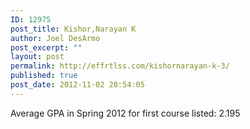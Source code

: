 ```yaml
---
ID: 12975
post_title: Kishor,Narayan K
author: Joel DesArmo
post_excerpt: ""
layout: post
permalink: http://effrtlss.com/kishornarayan-k-3/
published: true
post_date: 2012-11-02 20:54:05
---
```

<p>Average GPA in Spring 2012 for first course listed: 2.195</p>